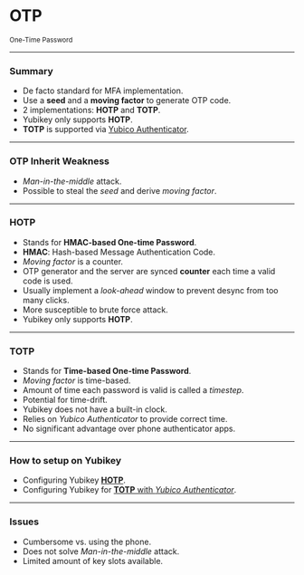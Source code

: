 <!--
.slide: data-background-image="https://static.vecteezy.com/system/resources/previews/002/283/197/large_2x/one-time-password-illustration-concept-vector.jpg" data-background-opacity="0.3"
-->

# <span class="color-yubico-green">OTP</span>

<small>One-Time Password</small>

---

### Summary

- De facto standard for MFA implementation.
- Use a __seed__ and a __moving factor__ to generate OTP code.
- 2 implementations: __HOTP__ and __TOTP__.
- Yubikey only supports __HOTP__.
- __TOTP__ is supported via [Yubico Authenticator](https://support.yubico.com/hc/en-us/articles/360013789259-Using-Your-YubiKey-with-Authenticator-Codes).

---

### OTP Inherit Weakness

- _Man-in-the-middle_ attack.
- Possible to steal the *seed* and derive *moving factor*.

---

### <span class="color-yubico-green">HOTP</span>
- Stands for __HMAC-based One-time Password__.
- __HMAC__: Hash-based Message Authentication Code.
- *Moving factor* is a counter.
- OTP generator and the server are synced **counter** each time a valid code is used.
- Usually implement a *look-ahead* window to prevent desync from too many clicks.
- More susceptible to brute force attack.
- Yubikey only supports __HOTP__.

---

### <span class="color-yubico-green">TOTP</span>
- Stands for __Time-based One-time Password__.
- *Moving factor* is time-based.
- Amount of time each password is valid is called a *timestep*.
- Potential for time-drift.
- Yubikey does not have a built-in clock.
- Relies on *Yubico Authenticator* to provide correct time.
- No significant advantage over phone authenticator apps.

---

### How to setup on <span class="color-yubico-green">Yubikey</span>

- Configuring Yubikey [__HOTP__](https://duo.com/docs/yubikey).
- Configuring Yubikey for [__TOTP__ with *Yubico Authenticator*](https://support.yubico.com/hc/en-us/articles/360013789259-Using-Your-YubiKey-with-Authenticator-Codes).

---

### Issues

- Cumbersome vs. using the phone.
- Does not solve _Man-in-the-middle_ attack.
- Limited amount of key slots available.